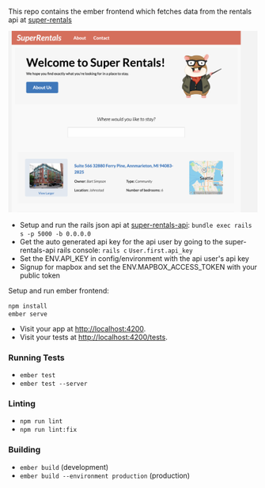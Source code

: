 This repo contains the ember frontend which fetches data from the rentals api at [super-rentals](https://github.com/jeraldrich/super-rentals-api)

![ScreenShot](https://github.com/jeraldrich/super-rentals/blob/master/github-screenshot.png)

* Setup and run the rails json api at [super-rentals-api](https://github.com/jeraldrich/super-rentals-api): `bundle exec rails s -p 5000 -b 0.0.0.0`
* Get the auto generated api key for the api user by going to the super-rentals-api rails console: `rails c` `User.first.api_key`
* Set the ENV.API_KEY in config/environment with the api user's api key
* Signup for mapbox and set the ENV.MAPBOX_ACCESS_TOKEN with your public token

Setup and run ember frontend:

```
npm install
ember serve
```

* Visit your app at [http://localhost:4200](http://localhost:4200).
* Visit your tests at [http://localhost:4200/tests](http://localhost:4200/tests).

### Running Tests

* `ember test`
* `ember test --server`

### Linting

* `npm run lint`
* `npm run lint:fix`

### Building

* `ember build` (development)
* `ember build --environment production` (production)